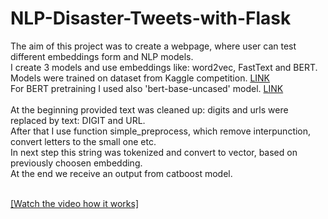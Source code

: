 # NLP-Disaster-Tweets-with-Flask

The aim of this project was to create a webpage, where user can test different embeddings form and NLP models.<br>
I create 3 models and use embeddings like: word2vec, FastText and BERT.<br>
Models were trained on dataset from Kaggle competition. <a href="https://www.kaggle.com/c/nlp-getting-started/data">LINK</a><br>
For BERT pretraining I used also 'bert-base-uncased' model. <a href="https://github.com/google-research/bert">LINK</a>
<br>
<br>
At the beginning provided text was cleaned up: digits and urls were replaced by text: DIGIT and URL. <br>
After that I use function simple_preprocess, which remove interpunction, convert letters to the small one etc. <br>
In next step this string was tokenized and convert to vector, based on previously choosen embedding. <br>
At the end we receive an output from catboost model. <br>
<br>

[[Watch the video how it works]](https://www.youtube.com/watch?v=wYNPKVg1rhE)
